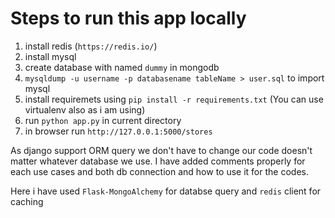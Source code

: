 # Steps to run this app locally


1. install redis (`https://redis.io/`)
2. install mysql
3. create database with named `dummy` in mongodb
4. `mysqldump -u username -p databasename tableName > user.sql` to import mysql
5. install requiremets using `pip install -r requirements.txt` (You can use virtualenv also as i am using)
6. run `python app.py` in current directory
7. in browser run `http://127.0.0.1:5000/stores`

As django support ORM query we don't have to change our code doesn't matter whatever database we use.
I have added comments properly for each use cases and both db connection and how to use it for the codes.

Here i have used `Flask-MongoAlchemy` for databse query and `redis` client for caching
